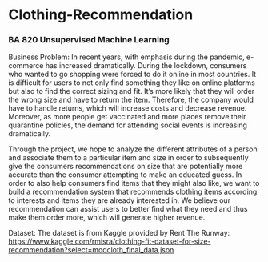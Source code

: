 # Clothing-Recommendation
### BA 820 Unsupervised Machine Learning

Business Problem:
In recent years, with emphasis during the pandemic, e-commerce has increased dramatically. During the lockdown, consumers who wanted to go shopping were forced to do it online in most countries. It is difficult for users to not only find something they like on online platforms but also to find the correct sizing and fit. It’s more likely that they will order the wrong size and have to return the item. Therefore, the company would have to handle returns, which will increase costs and decrease revenue. Moreover, as more people get vaccinated and more places remove their quarantine policies, the demand for attending social events is increasing dramatically. 

Through the project, we hope to analyze the different attributes of a person and associate them to a particular item and size in order to subsequently give the consumers recommendations on size that are potentially more accurate than the consumer attempting to make an educated guess. In order to also help consumers find items that they might also like, we want to build a recommendation system that recommends clothing items according to interests and items they are already interested in. We believe our recommendation can assist users to better find what they need and thus make them order more, which will generate higher revenue.


Dataset:
The dataset is from Kaggle provided by Rent The Runway: https://www.kaggle.com/rmisra/clothing-fit-dataset-for-size-recommendation?select=modcloth_final_data.json
